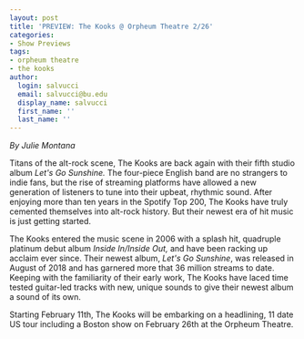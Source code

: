 ```yaml
---
layout: post
title: 'PREVIEW: The Kooks @ Orpheum Theatre 2/26'
categories:
- Show Previews
tags:
- orpheum theatre
- the kooks
author:
  login: salvucci
  email: salvucci@bu.edu
  display_name: salvucci
  first_name: ''
  last_name: ''
---
```

_By Julie Montana_

Titans of the alt-rock scene, The Kooks are back again with their fifth studio album _Let's Go Sunshine._ The four-piece English band are no strangers to indie fans, but the rise of streaming platforms have allowed a new generation of listeners to tune into their upbeat, rhythmic sound. After enjoying more than ten years in the Spotify Top 200, The Kooks have truly cemented themselves into alt-rock history. But their newest era of hit music is just getting started.

The Kooks entered the music scene in 2006 with a splash hit, quadruple platinum debut album _Inside In/Inside Out,_ and have been racking up acclaim ever since. Their newest album, _Let's Go Sunshine_, was released in August of 2018 and has garnered more that 36 million streams to date. Keeping with the familiarity of their early work, The Kooks have laced time tested guitar-led tracks with new, unique sounds to give their newest album a sound of its own.

Starting February 11th, The Kooks will be embarking on a headlining, 11 date US tour including a Boston show on February 26th at the Orpheum Theatre.